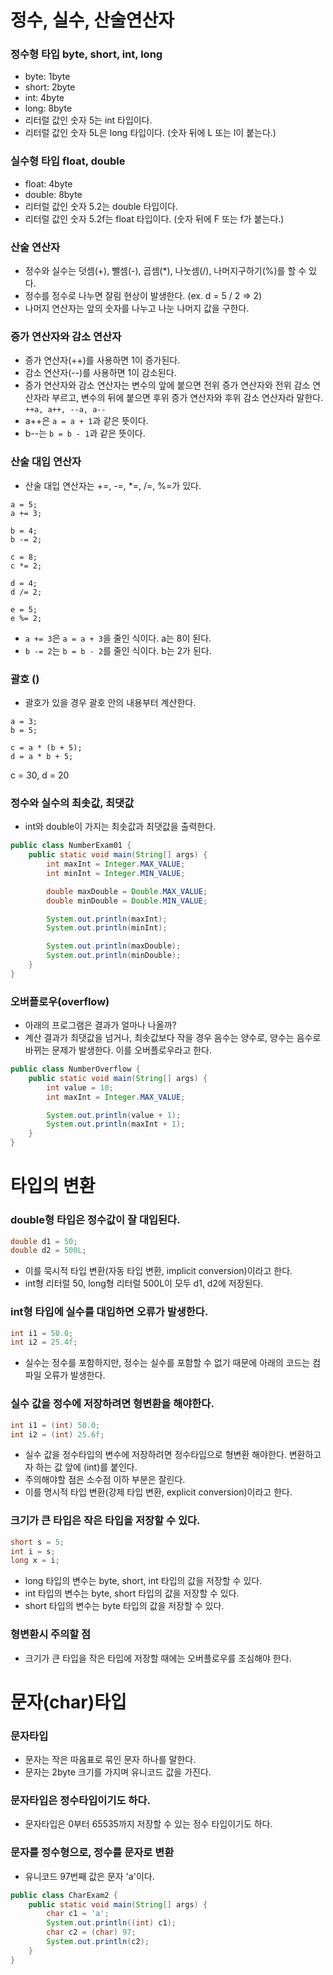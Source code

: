 # 정수, 실수, 산술연산자

### 정수형 타입 byte, short, int, long

- byte: 1byte
- short: 2byte
- int: 4byte
- long: 8byte
- 리터럴 값인 숫자 5는 int 타입이다.
- 리터럴 값인 숫자 5L은 long 타입이다. (숫자 뒤에 L 또는 l이 붙는다.)

### 실수형 타입 float, double

- float: 4byte
- double: 8byte
- 리터럴 값인 숫자 5.2는 double 타입이다.
- 리터럴 값인 숫자 5.2f는 float 타입이다. (숫자 뒤에 F 또는 f가 붙는다.)

### 산술 연산자

- 정수와 실수는 덧셈(+), 뺄셈(-), 곱셈(\*), 나눗셈(/), 나머지구하기(%)를 할 수 있다.
- 정수를 정수로 나누면 잘림 현상이 발생한다. (ex. d = 5 / 2 => 2)
- 나머지 연산자는 앞의 숫자를 나누고 나눈 나머지 값을 구한다.

### 증가 연산자와 감소 연산자

- 증가 연산자(++)를 사용하면 1이 증가된다.
- 감소 연산자(--)를 사용하면 1이 감소된다.
- 증가 연산자와 감소 연산자는 변수의 앞에 붙으면 전위 증가 연산자와 전위 감소 연산자라 부르고, 변수의 뒤에 붙으면 후위 증가 연산자와 후위 감소 연산자라 말한다.
  `++a, a++, --a, a--`
- a++은 `a = a + 1`과 같은 뜻이다.
- b--는 `b = b - 1`과 같은 뜻이다.

### 산술 대입 연산자

- 산술 대입 연산자는 +=, -=, \*=, /=, %=가 있다.

```
a = 5;
a += 3;

b = 4;
b -= 2;

c = 8;
c *= 2;

d = 4;
d /= 2;

e = 5;
e %= 2;
```

- `a += 3`은 `a = a + 3`을 줄인 식이다. a는 8이 된다.
- `b -= 2`는 `b = b - 2`를 줄인 식이다. b는 2가 된다.

### 괄호 ()

- 괄호가 있을 경우 괄호 안의 내용부터 계산한다.

```
a = 3;
b = 5;

c = a * (b + 5);
d = a * b + 5;
```

c = 30, d = 20

### 정수와 실수의 최솟값, 최댓값

- int와 double이 가지는 최솟값과 최댓값을 출력한다.

```java
public class NumberExam01 {
    public static void main(String[] args) {
        int maxInt = Integer.MAX_VALUE;
        int minInt = Integer.MIN_VALUE;

        double maxDouble = Double.MAX_VALUE;
        double minDouble = Double.MIN_VALUE;

        System.out.println(maxInt);
        System.out.println(minInt);

        System.out.println(maxDouble);
        System.out.println(minDouble);
    }
}
```

### 오버플로우(overflow)

- 아래의 프로그램은 결과가 얼마나 나올까?
- 계산 결과가 최댓값을 넘거나, 최솟값보다 작을 경우 음수는 양수로, 양수는 음수로 바뀌는 문제가 발생한다. 이를 오버플로우라고 한다.

```java
public class NumberOverflow {
    public static void main(String[] args) {
        int value = 10;
        int maxInt = Integer.MAX_VALUE;

        System.out.println(value + 1);
        System.out.println(maxInt + 1);
    }
}
```

# 타입의 변환

### double형 타입은 정수값이 잘 대입된다.

```java
double d1 = 50;
double d2 = 500L;
```

- 이를 묵시적 타입 변환(자동 타입 변환, implicit conversion)이라고 한다.
- int형 리터럴 50, long형 리터럴 500L이 모두 d1, d2에 저장된다.

### int형 타입에 실수를 대입하면 오류가 발생한다.

```java
int i1 = 50.0;
int i2 = 25.4f;
```

- 실수는 정수를 포함하지만, 정수는 실수를 포함할 수 없기 때문에 아래의 코드는 컴파일 오류가 발생한다.

### 실수 값을 정수에 저장하려면 형변환을 해야한다.

```java
int i1 = (int) 50.0;
int i2 = (int) 25.6f;
```

- 실수 값을 정수타입의 변수에 저장하려면 정수타입으로 형변환 해야한다. 변환하고자 하는 값 앞에 (int)를 붙인다.
- 주의해야할 점은 소수점 이하 부분은 잘린다.
- 이를 명시적 타입 변환(강제 타입 변환, explicit conversion)이라고 한다.

### 크기가 큰 타입은 작은 타입을 저장할 수 있다.

```java
short s = 5;
int i = s;
long x = i;
```

- long 타입의 변수는 byte, short, int 타입의 값을 저장할 수 있다.
- int 타입의 변수는 byte, short 타입의 값을 저장할 수 있다.
- short 타입의 변수는 byte 타입의 값을 저장할 수 있다.

### 형변환시 주의할 점

- 크기가 큰 타입을 작은 타입에 저장할 때에는 오버플로우를 조심해야 한다.

# 문자(char)타입

### 문자타입

- 문자는 작은 따옴표로 묶인 문자 하나를 말한다.
- 문자는 2byte 크기를 가지며 유니코드 값을 가진다.

### 문자타입은 정수타입이기도 하다.

- 문자타입은 0부터 65535까지 저장할 수 있는 정수 타입이기도 하다.

### 문자를 정수형으로, 정수를 문자로 변환

- 유니코드 97번째 값은 문자 'a'이다.

```java
public class CharExam2 {
    public static void main(String[] args) {
        char c1 = 'a';
        System.out.println((int) c1);
        char c2 = (char) 97;
        System.out.println(c2);
    }
}
```
